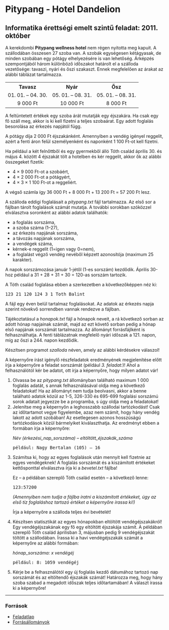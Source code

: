 <h1>Pitypang - Hotel Dandelion</h1>
<h2>Informatika érettségi emelt szintű feladat: 2011. október</h2>
<p>A kerekdombi <b>Pitypang wellness hotel</b> nem régen nyitotta meg kapuit. A szállodában összesen 27 szoba van. A szobák egységesen kétágyasak, de minden szobában egy pótágy elhelyezésére is van lehetőség. Árképzés szempontjából három különböző időszakot határolt el a szálloda vezetősége: tavaszi, nyári és őszi szakaszt. Ennek megfelelően az árakat az alábbi táblázat tartalmazza.</p>
<table>
<tr><th>Tavasz</th><th>Nyár</th><th>Ősz</th></tr>
<tr><td align="center">01. 01. – 04. 30.</td><td align="center">05. 01. – 08. 31.</td><td align="center">05. 01. – 08. 31.</td></tr>
<tr><td align="center">9 000 Ft</td><td align="center">10 000 Ft</td><td align="center">8 000 Ft</td></tr>
</table>
<p>A feltüntetett értékek egy szoba árát mutatják egy éjszakára. Ha csak egy fő száll meg, akkor is ki kell fizetni a teljes szobaárat. Egy adott foglalás besorolása az érkezés napjától függ.</p>
<p>A pótágy díja 2 000 Ft éjszakánként. Amennyiben a vendég igényel reggelit, azért a fenti áron felül személyenként és naponként 1 100 Ft-ot kell fizetni.</p>
<p>Ha például a két felnőttből és egy gyermekből álló Tóth család április 30. és május 4. között 4 éjszakát tölt a hotelben és kér reggelit, akkor ők az alábbi összegeket fizetik:</p>
<ul>
<li>4 × 9 000 Ft-ot a szobáért,
<li>4 × 2 000 Ft-ot a pótágyért,
<li>4 × 3 × 1 100 Ft-ot a reggeliért.
</ul>
<p>A végső számla így 36 000 Ft + 8 000 Ft + 13 200 Ft = 57 200 Ft lesz.</p>
<p>A szálloda eddigi foglalásait a <i>pitypang.txt</i> fájl tartalmazza. Az első sor a fájlban tárolt foglalások számát mutatja. A további sorokban szóközzel elválasztva soronként az alábbi adatok találhatók:</p>
<ul>
<li>a foglalás sorszáma,
<li>a szoba száma (1–27),
<li>az érkezés napjának sorszáma,
<li>a távozás napjának sorszáma,
<li>a vendégek száma,
<li>kérnek-e reggelit (1=igen vagy 0=nem),
<li>a foglalást végző vendég nevéből képzett azonosítója (maximum 25 karakter).
</ul>
<p>A napok sorszámozása január 1-jétől (1-es sorszám) kezdődik. Április 30-hoz például a 31 + 28 + 31 + 30 = 120-as sorszám tartozik.</p>
<p>A Tóth család foglalása ebben a szerkezetben a következőképpen néz ki:</p>
<pre>123 21 120 124 3 1 Toth_Balint</pre>
<p>A fájl egy éven belül tartalmaz foglalásokat. Az adatok az érkezés napja szerint növekvő sorrendben vannak rendezve a fájlban.</p>
<p>Tájékoztatásul a <i>honapok.txt</i> fájl a hónapok neveit, a rá következő sorban az adott hónap napjainak számát, majd az ezt követő sorban pedig a hónap első napjának sorszámát tartalmazza. Az állományt forrásfájlként is felhasználhatja. A fenti táblázatnak megfelelő nyári időszak a 121. napon, míg az őszi a 244. napon kezdődik.</p>
<p>Készítsen programot <i>szalloda</i> néven, amely az alábbi kérdésekre válaszol!</p>
<p>A képernyőre írást igénylő részfeladatok eredményének megjelenítése előtt írja a képernyőre a feladat sorszámát (például <i>3. feladat:</i>)! Ahol a felhasználótól kér be adatot, ott írja a képernyőre, hogy milyen adatot vár!</p>
<ol>
<li>Olvassa be az <i>pitypang.txt</i> állományban található maximum 1 000 foglalás adatát, s annak felhasználásával oldja meg a következő feladatokat! Ha az állományt nem tudja beolvasni, akkor a benne található adatok közül az 1-5, 326-330 és 695-699 foglalási sorszámú sorok adatait jegyezze be a programba, s úgy oldja meg a feladatokat!</li>
<li>Jelenítse meg a képernyőn a leghosszabb szállodai tartózkodást! Csak az időtartamot vegye figyelembe, azaz nem számít, hogy hány vendég lakott az adott szobában! Az esetlegesen azonos hosszúságú tartózkodások közül bármelyiket kiválaszthatja. Az eredményt ebben a formában írja a képernyőre:
<p><i>Név (érkezési_nap_sorszáma) – eltöltött_éjszakák_száma</i></p>
<pre>például: Nagy_Bertalan (105) – 16</pre></li>
<li>Számítsa ki, hogy az egyes foglalások után mennyit kell fizetnie az egyes vendégeknek! A foglalás sorszámát és a kiszámított értékeket kettősponttal elválasztva írja ki a <i>bevetel.txt</i> fájlba!
<p>Ez – a példában szereplő Tóth család esetén – a következő lenne:</p>
<pre>123:57200</pre>
<p><i>(Amennyiben nem tudja a fájlba íratni a kiszámított értékeket,     úgy az első tíz foglaláshoz tartozó értéket a képernyőre írassa ki!)</i></p>
<p>Írja a képernyőre a szálloda teljes évi bevételét!</p></li>
<li>Készítsen statisztikát az egyes hónapokban eltöltött vendégéjszakákról! Egy vendégéjszakának egy fő egy eltöltött éjszakája számít. A példában szereplő Tóth család áprilisban 3, májusban pedig 9 vendégéjszakát töltött a szállodában. Írassa ki a havi vendégéjszakák számát a képernyőre az alábbi formában:
<p><i>hónap_sorszáma: x vendégéj</i></p>
<pre>például: 8: 1059 vendégéj</pre></li>
<li>Kérje be a felhasználótól egy új foglalás kezdő dátumához tartozó nap sorszámát és az eltöltendő éjszakák számát! Határozza meg, hogy hány szoba szabad a megadott időszak teljes időtartamában! A választ írassa ki a képernyőre!</li>
</ol>
<hr>
<h3>Források</h3>
<ul>
<li><a href="https://www.oktatas.hu/bin/content/dload/erettsegi/feladatok2011osz/emelt/e_inf_11okt_fl.pdf">Feladatlap</a>
<li><a href="https://www.oktatas.hu/bin/content/dload/erettsegi/feladatok2011osz/emelt/e_inffor_11okt_fl.zip">Forrásállományok</a>
</ul>